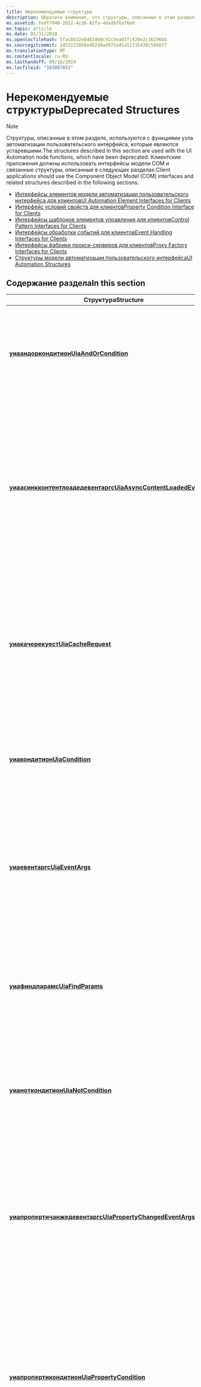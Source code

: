 ```yaml
---
title: Нерекомендуемые структуры
description: Обратите внимание, что структуры, описанные в этом разделе, используются с функциями узла автоматизации пользовательского интерфейса, которые являются устаревшими.
ms.assetid: fedf7940-2052-4cd8-81fa-4dad6f6a76e0
ms.topic: article
ms.date: 05/31/2018
ms.openlocfilehash: 5fac8b32e8462460c92c5ea01fc428e2c16296bb
ms.sourcegitcommit: 2d531328b6ed82d4ad971a45a5131b430c5866f7
ms.translationtype: MT
ms.contentlocale: ru-RU
ms.lasthandoff: 09/16/2019
ms.locfileid: "103887851"
---
```

# <a name="deprecated-structures"></a><span data-ttu-id="1dafe-103">Нерекомендуемые структуры</span><span class="sxs-lookup"><span data-stu-id="1dafe-103">Deprecated Structures</span></span>

> [!Note]  
> <span data-ttu-id="1dafe-104">Структуры, описанные в этом разделе, используются с функциями узла автоматизации пользовательского интерфейса, которые являются устаревшими.</span><span class="sxs-lookup"><span data-stu-id="1dafe-104">The structures described in this section are used with the UI Automation node functions, which have been deprecated.</span></span> <span data-ttu-id="1dafe-105">Клиентские приложения должны использовать интерфейсы модели COM и связанные структуры, описанные в следующих разделах:</span><span class="sxs-lookup"><span data-stu-id="1dafe-105">Client applications should use the Component Object Model (COM) interfaces and related structures described in the following sections:</span></span>
>
> -   [<span data-ttu-id="1dafe-106">Интерфейсы элементов модели автоматизации пользовательского интерфейса для клиентов</span><span class="sxs-lookup"><span data-stu-id="1dafe-106">UI Automation Element Interfaces for Clients</span></span>](uiauto-entry-uiautoclientinterfaces.md)
> -   [<span data-ttu-id="1dafe-107">Интерфейс условий свойств для клиентов</span><span class="sxs-lookup"><span data-stu-id="1dafe-107">Property Condition Interface for Clients</span></span>](uiauto-client-propconditioninterfaces.md)
> -   [<span data-ttu-id="1dafe-108">Интерфейсы шаблонов элементов управления для клиентов</span><span class="sxs-lookup"><span data-stu-id="1dafe-108">Control Pattern Interfaces for Clients</span></span>](uiauto-client-controlpatterninterfaces.md)
> -   [<span data-ttu-id="1dafe-109">Интерфейсы обработки событий для клиентов</span><span class="sxs-lookup"><span data-stu-id="1dafe-109">Event Handling Interfaces for Clients</span></span>](uiauto-client-eventhandlinginterfaces.md)
> -   [<span data-ttu-id="1dafe-110">Интерфейсы фабрики прокси-серверов для клиентов</span><span class="sxs-lookup"><span data-stu-id="1dafe-110">Proxy Factory Interfaces for Clients</span></span>](uiauto-client-proxyfactoryinterfaces.md)
> -   [<span data-ttu-id="1dafe-111">Структуры модели автоматизации пользовательского интерфейса</span><span class="sxs-lookup"><span data-stu-id="1dafe-111">UI Automation Structures</span></span>](uiauto-entry-structures.md)

 

## <a name="in-this-section"></a><span data-ttu-id="1dafe-112">Содержание раздела</span><span class="sxs-lookup"><span data-stu-id="1dafe-112">In this section</span></span>



<table>
<colgroup>
<col style="width: 50%" />
<col style="width: 50%" />
</colgroup>
<thead>
<tr class="header">
<th><span data-ttu-id="1dafe-113">Структура</span><span class="sxs-lookup"><span data-stu-id="1dafe-113">Structure</span></span></th>
<th><span data-ttu-id="1dafe-114">Описание</span><span class="sxs-lookup"><span data-stu-id="1dafe-114">Description</span></span></th>
</tr>
</thead>
<tbody>
<tr class="odd">
<td><span data-ttu-id="1dafe-115"><a href="/windows/desktop/api/UIAutomationCoreApi/ns-uiautomationcoreapi-uiaandorcondition"><strong>уиаандоркондитион</strong></a></span><span class="sxs-lookup"><span data-stu-id="1dafe-115"><a href="/windows/desktop/api/UIAutomationCoreApi/ns-uiautomationcoreapi-uiaandorcondition"><strong>UiaAndOrCondition</strong></a></span></span><br/></td>
<td><blockquote>
[!Note]<br />
<span data-ttu-id="1dafe-116">Эта структура устарела.</span><span class="sxs-lookup"><span data-stu-id="1dafe-116">This structure is deprecated.</span></span>
</blockquote>
<br/> <span data-ttu-id="1dafe-117">Содержит сведения о сложном условии.</span><span class="sxs-lookup"><span data-stu-id="1dafe-117">Contains information about a complex condition.</span></span><br/></td>
</tr>
<tr class="even">
<td><span data-ttu-id="1dafe-118"><a href="/windows/desktop/api/UIAutomationCoreApi/ns-uiautomationcoreapi-uiaasynccontentloadedeventargs"><strong>уиаасинкконтентлоадедевентаргс</strong></a></span><span class="sxs-lookup"><span data-stu-id="1dafe-118"><a href="/windows/desktop/api/UIAutomationCoreApi/ns-uiautomationcoreapi-uiaasynccontentloadedeventargs"><strong>UiaAsyncContentLoadedEventArgs</strong></a></span></span><br/></td>
<td><blockquote>
[!Note]<br />
<span data-ttu-id="1dafe-119">Эта структура устарела.</span><span class="sxs-lookup"><span data-stu-id="1dafe-119">This structure is deprecated.</span></span>
</blockquote>
<br/> <span data-ttu-id="1dafe-120">Содержит сведения о событии, возникающем, когда содержимое асинхронно загружается элементом пользовательского интерфейса.</span><span class="sxs-lookup"><span data-stu-id="1dafe-120">Contains information about an event raised when content is being asynchronously loaded by a UI element.</span></span><br/></td>
</tr>
<tr class="odd">
<td><span data-ttu-id="1dafe-121"><a href="/windows/desktop/api/UIAutomationCoreApi/ns-uiautomationcoreapi-uiacacherequest"><strong>уиакачерекуест</strong></a></span><span class="sxs-lookup"><span data-stu-id="1dafe-121"><a href="/windows/desktop/api/UIAutomationCoreApi/ns-uiautomationcoreapi-uiacacherequest"><strong>UiaCacheRequest</strong></a></span></span><br/></td>
<td><blockquote>
[!Note]<br />
<span data-ttu-id="1dafe-122">Эта структура устарела.</span><span class="sxs-lookup"><span data-stu-id="1dafe-122">This structure is deprecated.</span></span>
</blockquote>
<br/> <span data-ttu-id="1dafe-123">Содержит сведения о запросе на кэширование данных об элементах автоматизации пользовательского интерфейса.</span><span class="sxs-lookup"><span data-stu-id="1dafe-123">Contains information about a request to cache data about UI Automation elements.</span></span><br/></td>
</tr>
<tr class="even">
<td><span data-ttu-id="1dafe-124"><a href="/windows/desktop/api/UIAutomationCoreApi/ns-uiautomationcoreapi-uiacondition"><strong>уиакондитион</strong></a></span><span class="sxs-lookup"><span data-stu-id="1dafe-124"><a href="/windows/desktop/api/UIAutomationCoreApi/ns-uiautomationcoreapi-uiacondition"><strong>UiaCondition</strong></a></span></span><br/></td>
<td><blockquote>
[!Note]<br />
<span data-ttu-id="1dafe-125">Эта структура устарела.</span><span class="sxs-lookup"><span data-stu-id="1dafe-125">This structure is deprecated.</span></span>
</blockquote>
<br/> <span data-ttu-id="1dafe-126">Содержит сведения о условии.</span><span class="sxs-lookup"><span data-stu-id="1dafe-126">Contains information about a condition.</span></span><br/></td>
</tr>
<tr class="odd">
<td><span data-ttu-id="1dafe-127"><a href="/windows/desktop/api/UIAutomationCoreApi/ns-uiautomationcoreapi-uiaeventargs"><strong>уиаевентаргс</strong></a></span><span class="sxs-lookup"><span data-stu-id="1dafe-127"><a href="/windows/desktop/api/UIAutomationCoreApi/ns-uiautomationcoreapi-uiaeventargs"><strong>UiaEventArgs</strong></a></span></span><br/></td>
<td><blockquote>
[!Note]<br />
<span data-ttu-id="1dafe-128">Эта структура устарела.</span><span class="sxs-lookup"><span data-stu-id="1dafe-128">This structure is deprecated.</span></span>
</blockquote>
<br/> <span data-ttu-id="1dafe-129">Содержит сведения о событии автоматизации пользовательского интерфейса Майкрософт.</span><span class="sxs-lookup"><span data-stu-id="1dafe-129">Contains information about a Microsoft UI Automation event.</span></span><br/></td>
</tr>
<tr class="even">
<td><span data-ttu-id="1dafe-130"><a href="/windows/desktop/api/UIAutomationCoreApi/ns-uiautomationcoreapi-uiafindparams"><strong>уиафиндпарамс</strong></a></span><span class="sxs-lookup"><span data-stu-id="1dafe-130"><a href="/windows/desktop/api/UIAutomationCoreApi/ns-uiautomationcoreapi-uiafindparams"><strong>UiaFindParams</strong></a></span></span><br/></td>
<td><blockquote>
[!Note]<br />
<span data-ttu-id="1dafe-131">Эта структура устарела.</span><span class="sxs-lookup"><span data-stu-id="1dafe-131">This structure is deprecated.</span></span>
</blockquote>
<br/> <span data-ttu-id="1dafe-132">Содержит параметры, используемые в функции <a href="/windows/desktop/api/UIAutomationCoreApi/nf-uiautomationcoreapi-uiafind"><strong>уиафинд</strong></a> .</span><span class="sxs-lookup"><span data-stu-id="1dafe-132">Contains parameters used in the <a href="/windows/desktop/api/UIAutomationCoreApi/nf-uiautomationcoreapi-uiafind"><strong>UiaFind</strong></a> function.</span></span><br/></td>
</tr>
<tr class="odd">
<td><span data-ttu-id="1dafe-133"><a href="/windows/desktop/api/UIAutomationCoreApi/ns-uiautomationcoreapi-uianotcondition"><strong>уианоткондитион</strong></a></span><span class="sxs-lookup"><span data-stu-id="1dafe-133"><a href="/windows/desktop/api/UIAutomationCoreApi/ns-uiautomationcoreapi-uianotcondition"><strong>UiaNotCondition</strong></a></span></span><br/></td>
<td><blockquote>
[!Note]<br />
<span data-ttu-id="1dafe-134">Эта структура устарела.</span><span class="sxs-lookup"><span data-stu-id="1dafe-134">This structure is deprecated.</span></span>
</blockquote>
<br/> <span data-ttu-id="1dafe-135">Содержит сведения об отрицательном условии.</span><span class="sxs-lookup"><span data-stu-id="1dafe-135">Contains information about a negative condition.</span></span><br/></td>
</tr>
<tr class="even">
<td><span data-ttu-id="1dafe-136"><a href="/windows/desktop/api/UIAutomationCoreApi/ns-uiautomationcoreapi-uiapropertychangedeventargs"><strong>уиапропертичанжедевентаргс</strong></a></span><span class="sxs-lookup"><span data-stu-id="1dafe-136"><a href="/windows/desktop/api/UIAutomationCoreApi/ns-uiautomationcoreapi-uiapropertychangedeventargs"><strong>UiaPropertyChangedEventArgs</strong></a></span></span><br/></td>
<td><blockquote>
[!Note]<br />
<span data-ttu-id="1dafe-137">Эта структура устарела.</span><span class="sxs-lookup"><span data-stu-id="1dafe-137">This structure is deprecated.</span></span>
</blockquote>
<br/> <span data-ttu-id="1dafe-138">Содержит сведения о событии, которое возникает при изменении свойства элемента модели автоматизации пользовательского интерфейса.</span><span class="sxs-lookup"><span data-stu-id="1dafe-138">Contains information about an event that is raised when a UI Automation element property change occurs.</span></span><br/></td>
</tr>
<tr class="odd">
<td><span data-ttu-id="1dafe-139"><a href="/windows/desktop/api/UIAutomationCoreApi/ns-uiautomationcoreapi-uiapropertycondition"><strong>уиапропертикондитион</strong></a></span><span class="sxs-lookup"><span data-stu-id="1dafe-139"><a href="/windows/desktop/api/UIAutomationCoreApi/ns-uiautomationcoreapi-uiapropertycondition"><strong>UiaPropertyCondition</strong></a></span></span><br/></td>
<td><blockquote>
[!Note]<br />
<span data-ttu-id="1dafe-140">Эта структура устарела.</span><span class="sxs-lookup"><span data-stu-id="1dafe-140">This structure is deprecated.</span></span>
</blockquote>
<br/> <span data-ttu-id="1dafe-141">Содержит сведения о условии, используемом для поиска элементов автоматизации пользовательского интерфейса с совпадающим свойством.</span><span class="sxs-lookup"><span data-stu-id="1dafe-141">Contains information about a condition used to find UI Automation elements that have a matching property.</span></span><br/></td>
</tr>
<tr class="even">
<td><span data-ttu-id="1dafe-142"><a href="/windows/desktop/api/UIAutomationCoreApi/ns-uiautomationcoreapi-uiastructurechangedeventargs"><strong>уиаструктуречанжедевентаргс</strong></a></span><span class="sxs-lookup"><span data-stu-id="1dafe-142"><a href="/windows/desktop/api/UIAutomationCoreApi/ns-uiautomationcoreapi-uiastructurechangedeventargs"><strong>UiaStructureChangedEventArgs</strong></a></span></span><br/></td>
<td><blockquote>
[!Note]<br />
<span data-ttu-id="1dafe-143">Эта структура устарела.</span><span class="sxs-lookup"><span data-stu-id="1dafe-143">This structure is deprecated.</span></span>
</blockquote>
<br/> <span data-ttu-id="1dafe-144">Содержит сведения о событии, возникающем при изменении структуры дерева автоматизации пользовательского интерфейса.</span><span class="sxs-lookup"><span data-stu-id="1dafe-144">Contains information about an event that is raised when the structure of the UI Automation tree changes.</span></span><br/></td>
</tr>
<tr class="odd">
<td><span data-ttu-id="1dafe-145"><a href="/windows/desktop/api/UIAutomationCoreApi/ns-uiautomationcoreapi-uiawindowclosedeventargs"><strong>уиавиндовклоседевентаргс</strong></a></span><span class="sxs-lookup"><span data-stu-id="1dafe-145"><a href="/windows/desktop/api/UIAutomationCoreApi/ns-uiautomationcoreapi-uiawindowclosedeventargs"><strong>UiaWindowClosedEventArgs</strong></a></span></span><br/></td>
<td><blockquote>
[!Note]<br />
<span data-ttu-id="1dafe-146">Эта структура устарела.</span><span class="sxs-lookup"><span data-stu-id="1dafe-146">This structure is deprecated.</span></span>
</blockquote>
<br/> <span data-ttu-id="1dafe-147">Содержит сведения о событии, которое возникает при закрытии одного или нескольких окон.</span><span class="sxs-lookup"><span data-stu-id="1dafe-147">Contains information about an event that is raised when one or more windows closes.</span></span><br/></td>
</tr>
</tbody>
</table>



 

## <a name="related-topics"></a><span data-ttu-id="1dafe-148">Связанные темы</span><span class="sxs-lookup"><span data-stu-id="1dafe-148">Related topics</span></span>

<dl> <dt>

[<span data-ttu-id="1dafe-149">Reference</span><span class="sxs-lookup"><span data-stu-id="1dafe-149">Reference</span></span>](entry-uiautocore-ref.md)
</dt> </dl>

 

 





